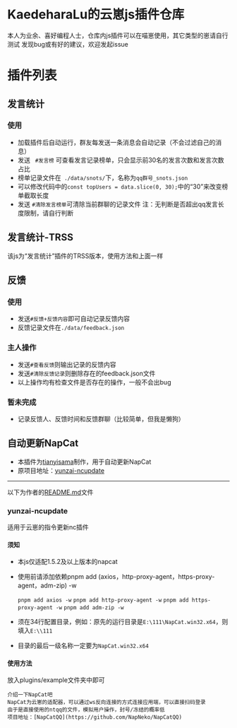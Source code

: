 # KaedeharaLu的云崽js插件仓库
本人为业余、喜好编程人士，仓库内js插件可以在喵崽使用，其它类型的崽请自行测试
发现bug或有好的建议，欢迎发起issue

# 插件列表
## 发言统计
### 使用
- 加载插件后自动运行，群友每发送一条消息会自动记录（不会过滤自己的消息）
- 发送 ``` #发言榜``` 可查看发言记录榜单，只会显示前30名的发言次数和发言次数占比
- 榜单记录文件在``` ./data/snots/```下，名称为```qq群号_snots.json```
- 可以修改代码中的```const topUsers = data.slice(0, 30);```中的“30”来改变榜单截取长度
- 发送 ``` #清除发言榜单 ```可清除当前群聊的记录文件
注：无判断是否超出qq发言长度限制，请自行判断

## 发言统计-TRSS
该js为“发言统计”插件的TRSS版本，使用方法和上面一样

## 反馈
### 使用
- 发送```#反馈+反馈内容```即可自动记录反馈内容
- 反馈记录文件在```./data/feedback.json```
### 主人操作
- 发送```#查看反馈```则输出记录的反馈内容
- 发送```#清除反馈记录```则删除存在的feedback.json文件
- 以上操作均有检查文件是否存在的操作，一般不会出bug
### 暂未完成
- 记录反馈人、反馈时间和反馈群聊（比较简单，但我是懒狗）

## 自动更新NapCat
- 本插件为[tianyisama](https://github.com/tianyisama)制作，用于自动更新NapCat
- 原项目地址：[yunzai-ncupdate](https://github.com/tianyisama/yunzai-ncupdate)
---------
以下为作者的[README.md](https://github.com/tianyisama/yunzai-ncupdate/blob/main/README.md)文件
### yunzai-ncupdate
适用于云崽的指令更新nc插件

#### 须知
- 本js仅适配1.5.2及以上版本的napcat

- 使用前请添加依赖pnpm add (axios，http-proxy-agent，https-proxy-agent，adm-zip) -w

  `pnpm add axios -w`
  `pnpm add http-proxy-agent -w`
  `pnpm add https-proxy-agent -w`
  `pnpm add adm-zip -w`
  
- 须在34行配置目录，例如：原先的运行目录是`E:\111\NapCat.win32.x64`，则填入`E:\\111`

- 目录的最后一级名称一定要为`NapCat.win32.x64`
#### 使用方法
放入plugins/example文件夹中即可
```
介绍一下NapCat吧
NapCat为云崽的适配器，可以通过ws反向连接的方式连接应用端，可以直接扫码登录
由于是直接使用的ntqq的文件，模拟用户操作，封号/冻结的概率低
项目地址：[NapCatQQ](https://github.com/NapNeko/NapCatQQ)
```